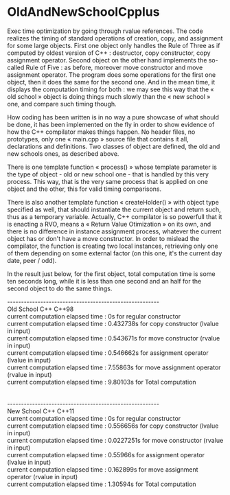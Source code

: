 # OldAndNewSchoolCpplus
Exec time optimization by going through rvalue references. 
The code realizes the timing of standard operations of creation, copy, and assignment for some large objects.
First one object only handles the Rule of Three as if computed by oldest version of C++  : destructor, copy constructor, copy assignment operator.
Second object on the other hand implements the so-called Rule of Five  : as before, moreover move constructor and move assignment operator.
The program does some operations for the first one object, then it does the same for the second one.
And in the mean time, it displays the computation timing for both : we may see this way that the « old school » object is doing things
much slowly than the « new school » one, and compare such timing though.

How coding has been written is in no way a pure showcase of what should be done, it has been implemented on the fly in order to show evidence
of how the C++ compilator makes things happen. No header files, no prototypes, only one « main.cpp » source file that contains it all, declarations and definitions.
Two classes of object are defined, the old and new schools ones, as described above. 

There is one template function « process() » whose template parameter is the type of object - old or new school one - that is handled by this very process. 
This way, that is the very same process that is applied on one object and the other, this for valid timing comparisons.

There is also another template function « createHolder() » with object type specified as well, that should instantiate the current object 
and return such, thus as a temporary variable. Actually, C++ compilator is so powerfull that it is enacting a RVO, means a « Return Value Otimization »
on its own, and there is no difference in instance assignment process, whatever the current object has or don't have a move constructor. 
In order to mislead the compilator, the function is creating two local instances, retrieving only one of them depending on some external factor 
(on this one, it's the current day date, peer / odd).

In the result just below, for the first object, total computation time is some ten seconds long,
while it is less than one second and an half for the second object to do the same things.

-------------------------------------------------------\
Old  School C++      C++98\
current computation elapsed time : 0s for regular constructor\
current computation elapsed time : 0.432738s for copy constructor (lvalue in input)\
current computation elapsed time : 0.543671s for move constructor (rvalue in input)\
current computation elapsed time : 0.546662s for assignment operator (lvalue in input)\
current computation elapsed time : 7.55863s for move assignment operator (rvalue in input)\
current computation elapsed time : 9.80103s for Total computation\
\
\
-------------------------------------------------------\
New School C++       C++11\
current computation elapsed time : 0s for regular constructor\
current computation elapsed time : 0.556656s for copy constructor (lvalue in input)\
current computation elapsed time : 0.0227251s for move constructor (rvalue in input)\
current computation elapsed time : 0.55966s for assignment operator (lvalue in input)\
current computation elapsed time : 0.162899s for move assignment operator (rvalue in input)\
current computation elapsed time : 1.30594s for Total computation



